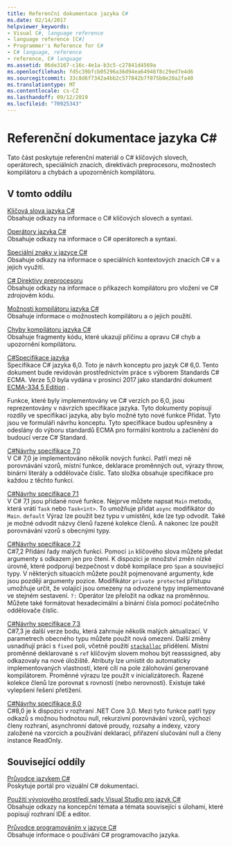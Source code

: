 ```yaml
---
title: Referenční dokumentace jazyka C#
ms.date: 02/14/2017
helpviewer_keywords:
- Visual C#, language reference
- language reference [C#]
- Programmer's Reference for C#
- C# language, reference
- reference, C# language
ms.assetid: 06de3167-c16c-4e1a-b3c5-c27841d4569a
ms.openlocfilehash: fd5c39bfcb05296a36d94ea64946f8c29ed7e4d6
ms.sourcegitcommit: 33c8d6f7342a4bb2c577842b7f075b0e20a2fa40
ms.translationtype: MT
ms.contentlocale: cs-CZ
ms.lasthandoff: 09/12/2019
ms.locfileid: "70925343"
---
```

# <a name="c-reference"></a>Referenční dokumentace jazyka C#
Tato část poskytuje referenční materiál o C# klíčových slovech, operátorech, speciálních znacích, direktivách preprocesoru, možnostech kompilátoru a chybách a upozorněních kompilátoru.  
  
## <a name="in-this-section"></a>V tomto oddílu  
 [Klíčová slova jazyka C#](./keywords/index.md)  
 Obsahuje odkazy na informace o C# klíčových slovech a syntaxi.  
  
 [Operátory jazyka C#](./operators/index.md)  
 Obsahuje odkazy na informace o C# operátorech a syntaxi.  

 [Speciální znaky v jazyce C#](./tokens/index.md)  
 Obsahuje odkazy na informace o speciálních kontextových znacích C# v a jejich využití.  

 [C# Direktivy preprocesoru](./preprocessor-directives/index.md)  
 Obsahuje odkazy na informace o příkazech kompilátoru pro vložení ve C# zdrojovém kódu.  
  
 [Možnosti kompilátoru jazyka C#](./compiler-options/index.md)  
 Obsahuje informace o možnostech kompilátoru a o jejich použití.  
  
 [Chyby kompilátoru jazyka C#](./compiler-messages/index.md)  
 Obsahuje fragmenty kódu, které ukazují příčinu a opravu C# chyb a upozornění kompilátoru.  
  
 [C#Specifikace jazyka](../../../_csharplang/spec/introduction.md)  
 Specifikace C# jazyka 6,0. Toto je návrh konceptu pro jazyk C# 6,0. Tento dokument bude revidován prostřednictvím práce s výborem Standards C# ECMA. Verze 5,0 byla vydána v prosinci 2017 jako standardní dokument [ECMA-334 5 Edition](https://www.ecma-international.org/publications/files/ECMA-ST/ECMA-334.pdf) .

Funkce, které byly implementovány ve C# verzích po 6,0, jsou reprezentovány v návrzích specifikace jazyka. Tyto dokumenty popisují rozdíly ve specifikaci jazyka, aby bylo možné tyto nové funkce Přidat. Tyto jsou ve formuláři návrhu konceptu. Tyto specifikace budou upřesněny a odeslány do výboru standardů ECMA pro formální kontrolu a začlenění do budoucí verze C# Standard.

 [C#Návrhy specifikace 7,0](../../../_csharplang/proposals/csharp-7.0/pattern-matching.md)  
 V C# 7,0 je implementováno několik nových funkcí. Patří mezi ně porovnávání vzorů, místní funkce, deklarace proměnných out, výrazy throw, binární literály a oddělovače číslic. Tato složka obsahuje specifikace pro každou z těchto funkcí.
  
 [C#Návrhy specifikace 7,1](../../../_csharplang/proposals/csharp-7.1/async-main.md)  
 V C# 7,1 jsou přidané nové funkce. Nejprve můžete napsat `Main` metodu, která vrátí `Task` nebo `Task<int>`. To umožňuje přidat `async` modifikátor do `Main`. `default` Výraz lze použít bez typu v umístění, kde lze typ odvodit. Také je možné odvodit názvy členů řazené kolekce členů. A nakonec lze použít porovnávání vzorů s obecnými typy.

 [C#Návrhy specifikace 7,2](../../../_csharplang/proposals/csharp-7.2/readonly-ref.md)  
 C#7,2 Přidání řady malých funkcí. Pomocí `in` klíčového slova můžete předat argumenty s odkazem jen pro čtení. K dispozici je množství změn nízké úrovně, které podporují bezpečnost v době kompilace pro `Span` a související typy. V některých situacích můžete použít pojmenované argumenty, kde jsou později argumenty pozice. Modifikátor `private protected` přístupu umožňuje určit, že volající jsou omezeny na odvozené typy implementované ve stejném sestavení. `?:` Operátor lze přeložit na odkaz na proměnnou. Můžete také formátovat hexadecimální a binární čísla pomocí počátečního oddělovače číslic.

 [C#Návrhy specifikace 7,3](../../../_csharplang/proposals/csharp-7.3/blittable.md)  
 C#7,3 je další verze bodu, která zahrnuje několik malých aktualizací. V parametrech obecného typu můžete použít nová omezení. Další změny usnadňují práci s `fixed` poli, včetně použití [`stackalloc`](./operators/stackalloc.md) přidělení. Místní proměnné deklarované s `ref` klíčovým slovem mohou být reasssigned, aby odkazovaly na nové úložiště. Atributy lze umístit do automaticky implementovaných vlastností, které cílí na pole zálohování generované kompilátorem. Proměnné výrazu lze použít v inicializátorech. Řazené kolekce členů lze porovnat s rovností (nebo nerovností). Existuje také vylepšení řešení přetížení.
  
 [C#Návrhy specifikace 8,0](../../../_csharplang/proposals/csharp-8.0/nullable-reference-types.md)  
 C#8,0 je k dispozici v rozhraní .NET Core 3,0. Mezi tyto funkce patří typy odkazů s možnou hodnotou null, rekurzivní porovnávání vzorů, výchozí členy rozhraní, asynchronní datové proudy, rozsahy a indexy, vzory založené na vzorcích a používání deklarací, přiřazení slučování null a členy instance ReadOnly.
  
## <a name="related-sections"></a>Související oddíly  

 [Průvodce jazykem C#](../index.md)  
 Poskytuje portál pro vizuální C# dokumentaci.  
  
 [Použití vývojového prostředí sady Visual Studio pro jazyk C#](/visualstudio/get-started/csharp)  
 Obsahuje odkazy na koncepční témata a témata související s úlohami, které popisují rozhraní IDE a editor.  
  
 [Průvodce programováním v jazyce C#](../programming-guide/index.md)  
 Obsahuje informace o používání C# programovacího jazyka.
